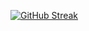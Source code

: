 [![GitHub Streak](https://github-readme-streak-stats.herokuapp.com/?user=deadaf&theme=dark)](https://git.io/streak-stats)

